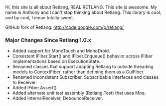 Hi, this site is all about Retlang, REAL RETLANG. This site is awesome. My name is Anthony and I can't stop thinking about Retlang. This library is cool; and by cool, I mean totally sweet.

GitHub fork of Retlang: http://code.google.com/p/retlang/

### Major Changes Since Retlang 1.0.x

- Added support for MonoTouch and MonoDroid.
- Consistent IFiber.Start() and IFiber.Enqueue() behavior across IFiber implementations based on ExecutionState.
- Renamed classes that support adapting Retlang to outside threading models to ContextFiber, rather than defining them as a GuiFiber.
- Renamed inconsistent Subscriber, Subscribable interfaces and classes to Receiver.
- Added IFiber.Assert()
- Added alternate unit test assembly (Retlang.Test) that uses Moq.
- Added IntervalReceiver, DebounceReceiver.
